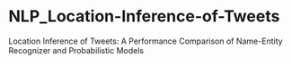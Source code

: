 # NLP_Location-Inference-of-Tweets
Location Inference of Tweets: A Performance Comparison of Name-Entity Recognizer and Probabilistic Models
